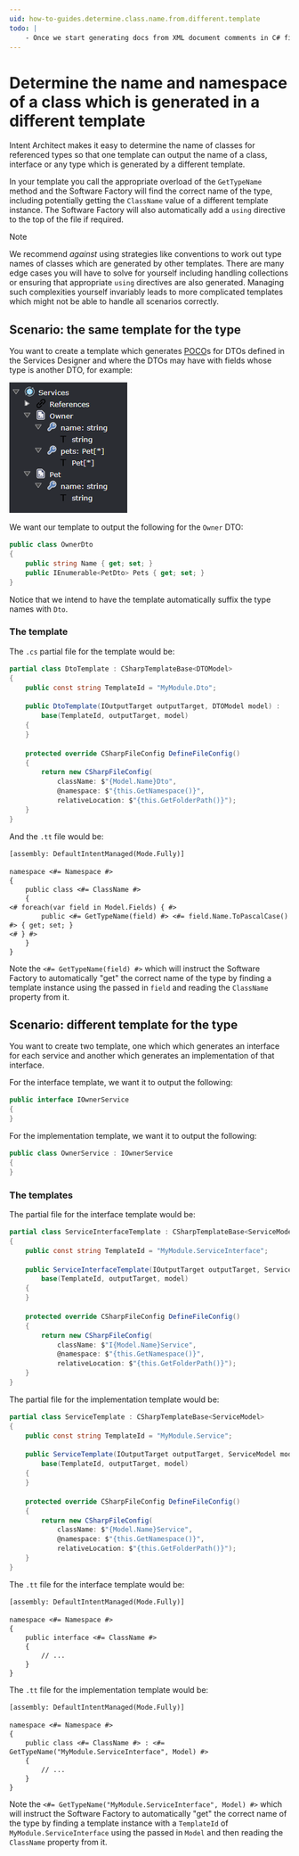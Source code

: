 ```yaml
---
uid: how-to-guides.determine.class.name.from.different.template
todo: |
    - Once we start generating docs from XML document comments in C# files, where applicable below we should hyperlink directly to the methods.
---
```

# Determine the name and namespace of a class which is generated in a different template

Intent Architect makes it easy to determine the name of classes for referenced types so that one template can output the name of a class, interface or any type which is generated by a different template.

In your template you call the appropriate overload of the `GetTypeName` method and the Software Factory will find the correct name of the type, including potentially getting the `ClassName` value of a different template instance. The Software Factory will also automatically add a `using` directive to the top of the file if required.

> [!NOTE]
> We recommend _against_ using strategies like conventions to work out type names of classes which are generated by other templates. There are many edge cases you will have to solve for yourself including handling collections or ensuring that appropriate `using` directives are also generated. Managing such complexities yourself invariably leads to more complicated templates which might not be able to handle all scenarios correctly.

## Scenario: the same template for the type

You want to create a template which generates [POCO](https://en.wikipedia.org/wiki/Plain_old_CLR_object)s for DTOs defined in the Services Designer and where the DTOs may have with fields whose type is another DTO, for example:

![Example of DTOs modelled in the Services Designer where one of the DTO's fields is another DTO](images/dtos.png)

We want our template to output the following for the `Owner` DTO:

```csharp
public class OwnerDto
{
    public string Name { get; set; }
    public IEnumerable<PetDto> Pets { get; set; }
}
```

Notice that we intend to have the template automatically suffix the type names with `Dto`.

### The template

The `.cs` partial file for the template would be:

```csharp
partial class DtoTemplate : CSharpTemplateBase<DTOModel>
{
    public const string TemplateId = "MyModule.Dto";

    public DtoTemplate(IOutputTarget outputTarget, DTOModel model) :
        base(TemplateId, outputTarget, model)
    {
    }

    protected override CSharpFileConfig DefineFileConfig()
    {
        return new CSharpFileConfig(
            className: $"{Model.Name}Dto",
            @namespace: $"{this.GetNamespace()}",
            relativeLocation: $"{this.GetFolderPath()}");
    }
}
```

And the `.tt` file would be:

```text
[assembly: DefaultIntentManaged(Mode.Fully)]

namespace <#= Namespace #>
{
    public class <#= ClassName #>
    {
<# foreach(var field in Model.Fields) { #>
        public <#= GetTypeName(field) #> <#= field.Name.ToPascalCase() #> { get; set; }
<# } #>
    }
}
```

Note the `<#= GetTypeName(field) #>` which will instruct the Software Factory to automatically "get" the correct name of the type by finding a template instance using the passed in `field` and reading the `ClassName` property from it.

## Scenario: different template for the type

You want to create two template, one which which generates an interface for each service and another which generates an implementation of that interface.

For the interface template, we want it to output the following:

```csharp
public interface IOwnerService
{
}
```

For the implementation template, we want it to output the following:

```csharp
public class OwnerService : IOwnerService
{
}
```

### The templates

The partial file for the interface template would be:

```csharp
partial class ServiceInterfaceTemplate : CSharpTemplateBase<ServiceModel>
{
    public const string TemplateId = "MyModule.ServiceInterface";

    public ServiceInterfaceTemplate(IOutputTarget outputTarget, ServiceModel model) :
        base(TemplateId, outputTarget, model)
    {
    }

    protected override CSharpFileConfig DefineFileConfig()
    {
        return new CSharpFileConfig(
            className: $"I{Model.Name}Service",
            @namespace: $"{this.GetNamespace()}",
            relativeLocation: $"{this.GetFolderPath()}");
    }
}
```

The partial file for the implementation template would be:

```csharp
partial class ServiceTemplate : CSharpTemplateBase<ServiceModel>
{
    public const string TemplateId = "MyModule.Service";

    public ServiceTemplate(IOutputTarget outputTarget, ServiceModel model) :
        base(TemplateId, outputTarget, model)
    {
    }

    protected override CSharpFileConfig DefineFileConfig()
    {
        return new CSharpFileConfig(
            className: $"{Model.Name}Service",
            @namespace: $"{this.GetNamespace()}",
            relativeLocation: $"{this.GetFolderPath()}");
    }
}
```

The `.tt` file for the interface template would be:

```text
[assembly: DefaultIntentManaged(Mode.Fully)]

namespace <#= Namespace #>
{
    public interface <#= ClassName #>
    {
        // ...
    }
}
```

The `.tt` file for the implementation template would be:

```text
[assembly: DefaultIntentManaged(Mode.Fully)]

namespace <#= Namespace #>
{
    public class <#= ClassName #> : <#= GetTypeName("MyModule.ServiceInterface", Model) #>
    {
        // ...
    }
}
```

Note the `<#= GetTypeName("MyModule.ServiceInterface", Model) #>` which will instruct the Software Factory to automatically "get" the correct name of the type by finding a template instance with a `TemplateId` of `MyModule.ServiceInterface` using the passed in `Model` and then reading the `ClassName` property from it.

